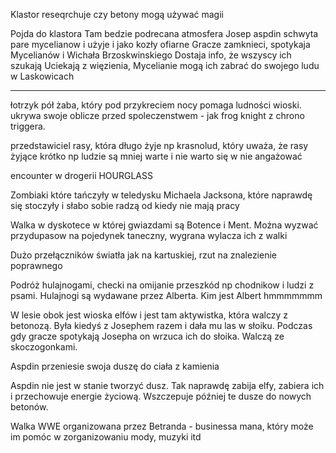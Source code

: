 
Klastor reseqrchuje czy betony mogą używać magii





Pojda do klastora
Tam bedzie podrecana atmosfera
Josep aspdin schwyta pare mycelianow i użyje i jako kozły ofiarne
Gracze zamknieci, spotykaja Mycelianów i Wichała Brzoskwinskiego
Dostaja info, że wszyscy ich szukają 
Uciekają z więzienia, Mycelianie mogą ich zabrać do swojego ludu w Laskowicach




________________________________


łotrzyk pół żaba, który pod przykreciem nocy pomaga ludności wioski. ukrywa swoje oblicze przed spoleczenstwem - jak frog knight z chrono triggera.

  
  

przedstawiciel rasy, która długo żyje np krasnolud, który uważa, że rasy żyjące krótko np ludzie są mniej warte i nie warto się w nie angażować 

  

encounter w drogerii HOURGLASS

  

Zombiaki które tańczyły w teledysku Michaela Jacksona, które naprawdę się stoczyły i słabo sobie radzą od kiedy nie mają pracy

  
  

Walka w dyskotece w której gwiazdami są Botence i Ment. Można wyzwać przydupasow na pojedynek taneczny, wygrana wylacza ich z walki

  
  

Dużo przełączników światła jak na kartuskiej, rzut na znalezienie poprawnego

  
  

Podróż hulajnogami, checki na omijanie przeszkód np chodnikow i ludzi z psami. Hulajnogi są wydawane przez Alberta. Kim jest Albert hmmmmmmm

  
  

W lesie obok jest wioska elfów i jest tam aktywistka, która walczy z betonozą. Była kiedyś z Josephem razem i dała mu las w słoiku. Podczas gdy gracze spotykają Josepha on wrzuca ich do słoika. Walczą ze skoczogonkami.

  

Aspdin przeniesie swoja duszę do ciała z kamienia

  

Aspdin nie jest w stanie tworzyć dusz. Tak naprawdę zabija elfy, zabiera ich i przechowuje energie życiową. Wszczepuje później te dusze do nowych betonów. 

  
  

Walka WWE organizowana przez Betranda - businessa mana, który może im pomóc w zorganizowaniu mody, muzyki itd